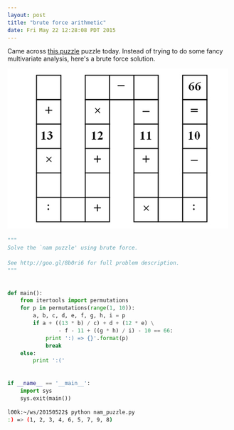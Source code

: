 ```yaml
---
layout: post
title: "brute force arithmetic"
date: Fri May 22 12:28:08 PDT 2015
---
```


Came across [this puzzle](http://www.theguardian.com/science/alexs-adventures-in-numberland/2015/may/20/can-you-do-the-maths-puzzle-for-vietnamese-eight-year-olds-that-has-stumped-parents-and-teachers)
puzzle today. Instead of trying to do some fancy multivariate analysis, here's
a brute force solution.

<img src="/images/nam_puzzle.png">

```python
"""
Solve the `nam puzzle' using brute force.

See http://goo.gl/8b0ri6 for full problem description.
"""


def main():
    from itertools import permutations
    for p in permutations(range(1, 10)):
        a, b, c, d, e, f, g, h, i = p
        if a + ((13 * b) / c) + d + (12 * e) \
                - f - 11 + ((g * h) / i) - 10 == 66:
            print ':) => {}'.format(p)
            break
    else:
        print ':('


if __name__ == '__main__':
    import sys
    sys.exit(main())
```

```bash
l00k:~/ws/20150522$ python nam_puzzle.py
:) => (1, 2, 3, 4, 6, 5, 7, 9, 8)
```
